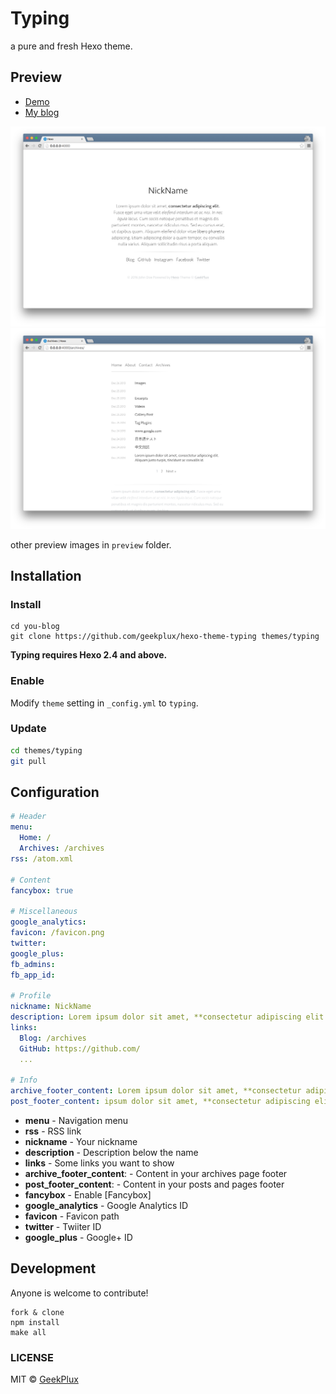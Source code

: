 # Typing

a pure and fresh Hexo theme.


## Preview

- [Demo](http://geekplux.com/hexo-theme-typing)
- [My blog](http://geekplux.com)

![](preview/home_page.png)
![](preview/archive_page.png)

other preview images in `preview` folder.

## Installation

### Install

```shell
cd you-blog
git clone https://github.com/geekplux/hexo-theme-typing themes/typing
```

**Typing requires Hexo 2.4 and above.**

### Enable

Modify `theme` setting in `_config.yml` to `typing`.

### Update

``` bash
cd themes/typing
git pull
```

## Configuration

``` yml
# Header
menu:
  Home: /
  Archives: /archives
rss: /atom.xml

# Content
fancybox: true

# Miscellaneous
google_analytics:
favicon: /favicon.png
twitter:
google_plus:
fb_admins:
fb_app_id:

# Profile
nickname: NickName
description: Lorem ipsum dolor sit amet, **consectetur adipiscing elit.** Fusce eget urna vitae velit *eleifend interdum at ac* nisi.
links:
  Blog: /archives
  GitHub: https://github.com/
  ...

# Info
archive_footer_content: Lorem ipsum dolor sit amet, **consectetur adipiscing elit.** Fusce eget urna vitae velit *eleifend interdum at ac* nisi.
post_footer_content: ipsum dolor sit amet, **consectetur adipiscing elit.** Fusce eget urna vitae velit *eleifend interdum at ac* nisi.
```

- **menu** - Navigation menu
- **rss** - RSS link
- **nickname** - Your nickname
- **description** - Description below the name
- **links** - Some links you want to show
- **archive_footer_content**: - Content in your archives page footer
- **post_footer_content**: - Content in your posts and pages footer
- **fancybox** - Enable [Fancybox]
- **google_analytics** - Google Analytics ID
- **favicon** - Favicon path
- **twitter** - Twiiter ID
- **google_plus** - Google+ ID


## Development

Anyone is welcome to contribute!

```shell
fork & clone
npm install
make all
```

### LICENSE

MIT &copy; [GeekPlux](https://github.com/geekplux)
